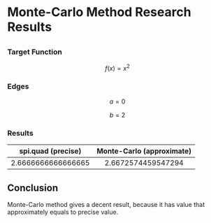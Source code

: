 # Monte-Carlo Method Research Results

##

### Target Function

$$ f(x) = x^2 $$

### Edges

$$ a = 0 $$

$$ b = 2 $$

### Results

| spi.quad (precise) | Monte-Carlo (approximate) |
| :----------------: | :-----------------------: |
| 2.6666666666666665 |    2.6672574459547294     |

## Conclusion

Monte-Carlo method gives a decent result, because it has value that approximately equals to precise value.
